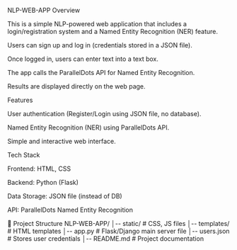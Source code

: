 NLP-WEB-APP
Overview

This is a simple NLP-powered web application that includes a login/registration system and a Named Entity Recognition (NER) feature.

Users can sign up and log in (credentials stored in a JSON file).

Once logged in, users can enter text into a text box.

The app calls the ParallelDots API for Named Entity Recognition.

Results are displayed directly on the web page.

Features

 User authentication (Register/Login using JSON file, no database).

 Named Entity Recognition (NER) using ParallelDots API.

 Simple and interactive web interface.

 Tech Stack

Frontend: HTML, CSS

Backend: Python (Flask)

Data Storage: JSON file (instead of DB)

API: ParallelDots Named Entity Recognition

📂 Project Structure
NLP-WEB-APP/
│-- static/          # CSS, JS files
│-- templates/       # HTML templates
│-- app.py           # Flask/Django main server file
│-- users.json       # Stores user credentials
│-- README.md        # Project documentation

